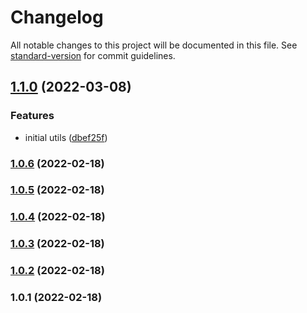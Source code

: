# Changelog

All notable changes to this project will be documented in this file. See [standard-version](https://github.com/conventional-changelog/standard-version) for commit guidelines.

## [1.1.0](https://github.com/harchcode/gaguna/compare/v1.0.6...v1.1.0) (2022-03-08)


### Features

* initial utils ([dbef25f](https://github.com/harchcode/gaguna/commit/dbef25fe9128105bc1299626511082ce6af3e90d))

### [1.0.6](https://github.com/harchcode/picolib/compare/v1.0.5...v1.0.6) (2022-02-18)

### [1.0.5](https://github.com/harchcode/picolib/compare/v1.0.4...v1.0.5) (2022-02-18)

### [1.0.4](https://github.com/harchcode/picolib/compare/v1.0.3...v1.0.4) (2022-02-18)

### [1.0.3](https://github.com/harchcode/picolib/compare/v1.0.2...v1.0.3) (2022-02-18)

### [1.0.2](https://github.com/harchcode/picolib/compare/v1.0.1...v1.0.2) (2022-02-18)

### 1.0.1 (2022-02-18)
